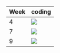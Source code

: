 | Week | coding |
| --- | --- |
| 4 |  ![](https://github.com/kmaooad/coding-19w04-Myrrtille/workflows/Grading/badge.svg) |
| 7 |  ![](https://github.com/kmaooad/coding-19W07-Myrrtille/workflows/Grading/badge.svg) |
| 9 |  ![](https://github.com/kmaooad/coding-19W09-Myrrtille/workflows/Grading/badge.svg) |
